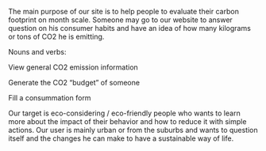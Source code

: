  
The main purpose of our site is to help people to evaluate their carbon footprint on month scale. Someone may go to our website to answer question on his consumer habits and have an idea of how many kilograms or tons of CO2 he is emitting. 

Nouns and verbs: 

View general CO2 emission information 

Generate the CO2 “budget” of someone 

Fill a consummation form 

Our target is eco-considering / eco-friendly people who wants to learn more about the impact of their behavior and how to reduce it with simple actions. Our user is mainly urban or from the suburbs and wants to question itself and the changes he can make to have a sustainable way of life.  